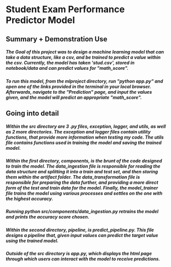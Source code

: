 # Student Exam Performance Predictor Model

## Summary + Demonstration Use

##### The Goal of this project was to design a machine learning model that can take a data structure, like a csv, and be trained to predict a value within the csv. Currently, the model has taken 'stud.csv', stored in notebook/data and can predict values for "math_score".
##### To run this model, from the mlproject directory, run "python app.py" and open one of the links provided in the terminal in your local browser. Afterwards, navigate to the "Prediction" page, and input the values given, and the model will predict an appropriate "math_score".


## Going into detail

##### Within the src directory are 3 .py files, exception, logger, and utils, as well as 2 more directories. The exception and logger files contain utility functions, that provide more information when testing my code. The utils file contains functions used in training the model and saving the trained model.

##### Within the first directory, components, is the brunt of the code designed to train the model. The data_ingestion file is responsible for reading the data structure and splitting it into a train and test set, and then storing them within the artifact folder. The data_transformation file is responsible for preparing the data further, and providing a more direct form of the test and train data for the model. Finally, the model_trainer file trains the model using various processes and settles on the one with the highest accuracy.
##### Running python src/components/data_ingestion.py retrains the model and prints the accuracy score chosen.

##### Within the second directory, pipeline, is predict_pipeline.py. This file designs a pipeline that, given input values can predict the target value using the trained model.

##### Outside of the src directory is app.py, which displays the html page through which users can interact with the model to receive predictions.